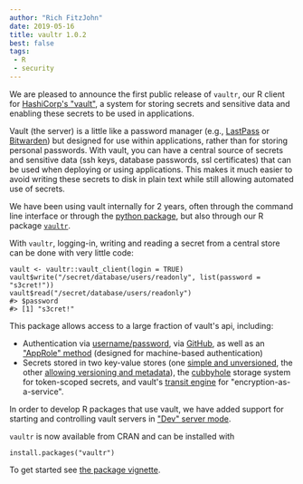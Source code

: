 ```yaml
---
author: "Rich FitzJohn"
date: 2019-05-16
title: vaultr 1.0.2
best: false
tags:
 - R
 - security
---
```


We are pleased to announce the first public release of `vaultr`, our R client for [HashiCorp's "vault"](https://vaultproject.io), a system for storing secrets and sensitive data and enabling these secrets to be used in applications.

Vault (the server) is a little like a password manager (e.g., [LastPass](https://www.lastpass.com/business-password-manager) or [Bitwarden](https://bitwarden.com/)) but designed for use within applications, rather than for storing personal passwords.  With vault, you can have a central source of secrets and sensitive data (ssh keys, database passwords, ssl certificates) that can be used when deploying or using applications.  This makes it much easier to avoid writing these secrets to disk in plain text while still allowing automated use of secrets.

We have been using vault internally for 2 years, often through the command line interface or through the [python package](https://python-hvac.org/), but also through our R package [`vaultr`](https://vimc.github.io/vaultr/).

With `vaultr`, logging-in, writing and reading a secret from a central store can be done with very little code:
```
vault <- vaultr::vault_client(login = TRUE)
vault$write("/secret/database/users/readonly", list(password = "s3cret!"))
vault$read("/secret/database/users/readonly")
#> $password
#> [1] "s3cret!"
```

This package allows access to a large fraction of vault's api, including:

* Authentication via [username/password](https://www.vaultproject.io/docs/auth/userpass.html), via [GitHub](https://www.vaultproject.io/docs/auth/github.html), as well as an ["AppRole" method](https://www.vaultproject.io/docs/auth/approle.html) (designed for machine-based authentication)
* Secrets stored in two key-value stores (one [simple and unversioned](https://www.vaultproject.io/docs/secrets/kv/kv-v1.html), the other [allowing versioning and metadata](https://www.vaultproject.io/docs/secrets/kv/kv-v2.html)), the [cubbyhole](https://www.vaultproject.io/docs/secrets/cubbyhole/index.html) storage system for token-scoped secrets, and vault's [transit engine](https://www.vaultproject.io/docs/secrets/transit/index.html) for "encryption-as-a-service".

In order to develop R packages that use vault, we have added support for starting and controlling vault servers in ["Dev" server mode](https://www.vaultproject.io/docs/concepts/dev-server.html).

`vaultr` is now available from CRAN and can be installed with

```
install.packages("vaultr")
```

To get started see [the package vignette](https://vimc.github.io/vaultr/articles/vaultr.html).

